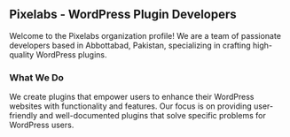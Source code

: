 ## Pixelabs - WordPress Plugin Developers
Welcome to the Pixelabs organization profile! We are a team of passionate developers based in Abbottabad, Pakistan, specializing in crafting high-quality WordPress plugins.

### What We Do

We create plugins that empower users to enhance their WordPress websites with functionality and features.  Our focus is on providing user-friendly and well-documented plugins that solve specific problems for WordPress users.
